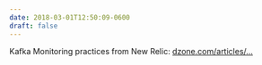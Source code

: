 ```yaml
---
date: 2018-03-01T12:50:09-0600
draft: false
---
```




Kafka Monitoring practices from New Relic: [dzone.com/articles/…](https://dzone.com/articles/kafkapocalypse-monitoring-kafka-without-losing-you)



